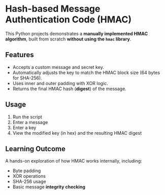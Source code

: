 # Hash-based Message Authentication Code (HMAC)

This Python projects demonstrates a **manually implemented HMAC algorithm**, built from scratch **without using the `hmac` library**.

## Features
- Accepts a custom message and secret key.
- Automatically adjusts the key to match the HMAC block size (64 bytes for SHA-256).
- Uses inner and outer padding with XOR logic.
- Returns the final HMAC hash (**digest**) of the message.


## Usage
1. Run the script
2. Enter a message
3. Enter a key
4. View the modified key (in hex) and the resulting HMAC digest

## Learning Outcome
A hands-on exploration of how HMAC works internally, including:
- Byte padding
- XOR operations
- SHA-256 usage
- Basic message **integrity checking**